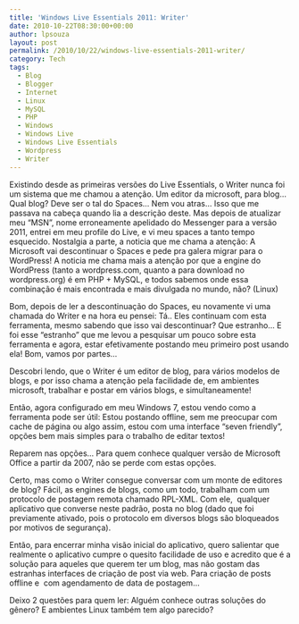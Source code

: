 ```yaml
---
title: 'Windows Live Essentials 2011: Writer'
date: 2010-10-22T08:30:00+00:00
author: lpsouza
layout: post
permalink: /2010/10/22/windows-live-essentials-2011-writer/
category: Tech
tags:
  - Blog
  - Blogger
  - Internet
  - Linux
  - MySQL
  - PHP
  - Windows
  - Windows Live
  - Windows Live Essentials
  - Wordpress
  - Writer
---
```

Existindo desde as primeiras versões do Live Essentials, o Writer nunca foi um sistema que me chamou a atenção. Um editor da microsoft, para blog… Qual blog? Deve ser o tal do Spaces… Nem vou atras… Isso que me passava na cabeça quando lia a descrição deste. Mas depois de atualizar meu “MSN”, nome erroneamente apelidado do Messenger para a versão 2011, entrei em meu profile do Live, e vi meu spaces a tanto tempo esquecido. Nostalgia a parte, a noticia que me chama a atenção: A Microsoft vai descontinuar o Spaces e pede pra galera migrar para o WordPress! A noticia me chama mais a atenção por que a engine do WordPress (tanto a wordpress.com, quanto a para download no wordpress.org) é em PHP + MySQL, e todos sabemos onde essa combinação é mais encontrada e mais divulgada no mundo, não? (Linux)

Bom, depois de ler a descontinuação do Spaces, eu novamente vi uma chamada do Writer e na hora eu pensei: Tá.. Eles continuam com esta ferramenta, mesmo sabendo que isso vai descontinuar? Que estranho… E foi esse “estranho” que me levou a pesquisar um pouco sobre esta ferramenta e agora, estar efetivamente postando meu primeiro post usando ela! Bom, vamos por partes…

Descobri lendo, que o Writer é um editor de blog, para vários modelos de blogs, e por isso chama a atenção pela facilidade de, em ambientes microsoft, trabalhar e postar em vários blogs, e simultaneamente!

Então, agora configurado em meu Windows 7, estou vendo como a ferramenta pode ser útil: Estou postando offline, sem me preocupar com cache de página ou algo assim, estou com uma interface “seven friendly”, opções bem mais simples para o trabalho de editar textos!

Reparem nas opções… Para quem conhece qualquer versão de Microsoft Office a partir da 2007, não se perde com estas opções.

Certo, mas como o Writer consegue conversar com um monte de editores de blog? Fácil, as engines de blogs, como um todo, trabalham com um protocolo de postagem remota chamado RPL-XML. Com ele,  qualquer aplicativo que converse neste padrão, posta no blog (dado que foi previamente ativado, pois o protocolo em diversos blogs são bloqueados por motivos de segurança).

Então, para encerrar minha visão inicial do aplicativo, quero salientar que realmente o aplicativo cumpre o quesito facilidade de uso e acredito que é a solução para aqueles que querem ter um blog, mas não gostam das estranhas interfaces de criação de post via web. Para criação de posts offline e  com agendamento de data de postagem…

Deixo 2 questões para quem ler: Alguém conhece outras soluções do gênero? E ambientes Linux também tem algo parecido?
